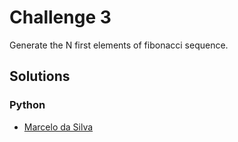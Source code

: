 # Challenge 3 

Generate the N first elements of fibonacci sequence.

## Solutions
### Python 
* [Marcelo da Silva](https://github.com/marcelodasilva/challenges-hacktoberfest/blob/master/challenges/3/Python/marcelodasilva.py)

